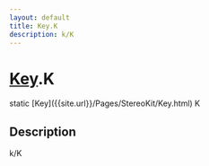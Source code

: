 ```yaml
---
layout: default
title: Key.K
description: k/K
---
```

# [Key]({{site.url}}/Pages/StereoKit/Key.html).K

<div class='signature' markdown='1'>
static [Key]({{site.url}}/Pages/StereoKit/Key.html) K
</div>

## Description
k/K

